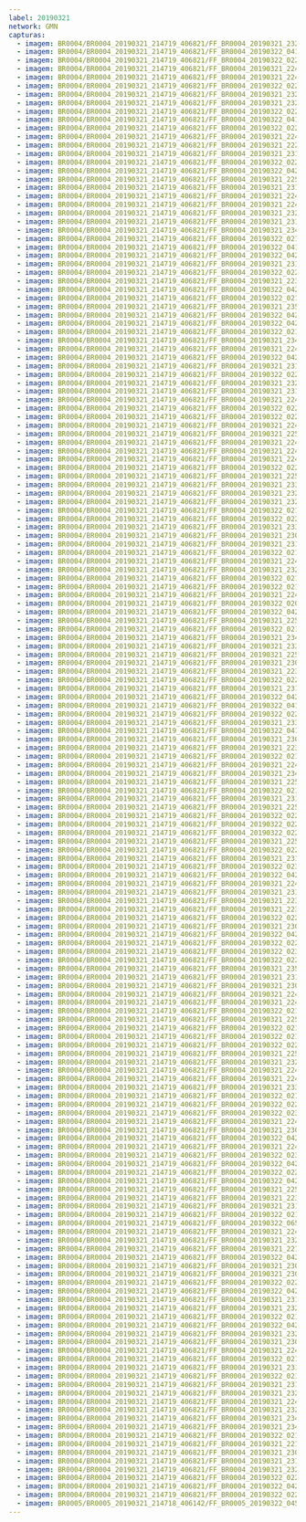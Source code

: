 ```yaml
---
label: 20190321
network: GMN
capturas:
  - imagem: BR0004/BR0004_20190321_214719_406821/FF_BR0004_20190321_232556_028_0115968.fits_maxpixel.jpg
  - imagem: BR0004/BR0004_20190321_214719_406821/FF_BR0004_20190322_041643_369_0462848.fits_maxpixel.jpg
  - imagem: BR0004/BR0004_20190321_214719_406821/FF_BR0004_20190322_022235_071_0326656.fits_maxpixel.jpg
  - imagem: BR0004/BR0004_20190321_214719_406821/FF_BR0004_20190321_224318_922_0065024.fits_maxpixel.jpg
  - imagem: BR0004/BR0004_20190321_214719_406821/FF_BR0004_20190321_224854_138_0071680.fits_maxpixel.jpg
  - imagem: BR0004/BR0004_20190321_214719_406821/FF_BR0004_20190322_022052_599_0324608.fits_maxpixel.jpg
  - imagem: BR0004/BR0004_20190321_214719_406821/FF_BR0004_20190321_232347_755_0113408.fits_maxpixel.jpg
  - imagem: BR0004/BR0004_20190321_214719_406821/FF_BR0004_20190321_232334_913_0113152.fits_maxpixel.jpg
  - imagem: BR0004/BR0004_20190321_214719_406821/FF_BR0004_20190322_022455_971_0329472.fits_maxpixel.jpg
  - imagem: BR0004/BR0004_20190321_214719_406821/FF_BR0004_20190322_041747_718_0464128.fits_maxpixel.jpg
  - imagem: BR0004/BR0004_20190321_214719_406821/FF_BR0004_20190322_022118_214_0325120.fits_maxpixel.jpg
  - imagem: BR0004/BR0004_20190321_214719_406821/FF_BR0004_20190321_224123_649_0062720.fits_maxpixel.jpg
  - imagem: BR0004/BR0004_20190321_214719_406821/FF_BR0004_20190321_222623_465_0044800.fits_maxpixel.jpg
  - imagem: BR0004/BR0004_20190321_214719_406821/FF_BR0004_20190321_231123_672_0098560.fits_maxpixel.jpg
  - imagem: BR0004/BR0004_20190321_214719_406821/FF_BR0004_20190322_022313_498_0327424.fits_maxpixel.jpg
  - imagem: BR0004/BR0004_20190321_214719_406821/FF_BR0004_20190322_042204_061_0469248.fits_maxpixel.jpg
  - imagem: BR0004/BR0004_20190321_214719_406821/FF_BR0004_20190321_225102_988_0074240.fits_maxpixel.jpg
  - imagem: BR0004/BR0004_20190321_214719_406821/FF_BR0004_20190321_231136_471_0098816.fits_maxpixel.jpg
  - imagem: BR0004/BR0004_20190321_214719_406821/FF_BR0004_20190321_224019_493_0061440.fits_maxpixel.jpg
  - imagem: BR0004/BR0004_20190321_214719_406821/FF_BR0004_20190321_224801_789_0070656.fits_maxpixel.jpg
  - imagem: BR0004/BR0004_20190321_214719_406821/FF_BR0004_20190321_232322_114_0112896.fits_maxpixel.jpg
  - imagem: BR0004/BR0004_20190321_214719_406821/FF_BR0004_20190321_231202_092_0099328.fits_maxpixel.jpg
  - imagem: BR0004/BR0004_20190321_214719_406821/FF_BR0004_20190321_234037_441_0133376.fits_maxpixel.jpg
  - imagem: BR0004/BR0004_20190321_214719_406821/FF_BR0004_20190322_021935_682_0323072.fits_maxpixel.jpg
  - imagem: BR0004/BR0004_20190321_214719_406821/FF_BR0004_20190322_041617_760_0462336.fits_maxpixel.jpg
  - imagem: BR0004/BR0004_20190321_214719_406821/FF_BR0004_20190322_042830_154_0476928.fits_maxpixel.jpg
  - imagem: BR0004/BR0004_20190321_214719_406821/FF_BR0004_20190321_231423_197_0102144.fits_maxpixel.jpg
  - imagem: BR0004/BR0004_20190321_214719_406821/FF_BR0004_20190322_022026_969_0324096.fits_maxpixel.jpg
  - imagem: BR0004/BR0004_20190321_214719_406821/FF_BR0004_20190321_223639_282_0057088.fits_maxpixel.jpg
  - imagem: BR0004/BR0004_20190321_214719_406821/FF_BR0004_20190322_042437_731_0472320.fits_maxpixel.jpg
  - imagem: BR0004/BR0004_20190321_214719_406821/FF_BR0004_20190322_021453_678_0317440.fits_maxpixel.jpg
  - imagem: BR0004/BR0004_20190321_214719_406821/FF_BR0004_20190321_235600_591_0151808.fits_maxpixel.jpg
  - imagem: BR0004/BR0004_20190321_214719_406821/FF_BR0004_20190322_042125_582_0468480.fits_maxpixel.jpg
  - imagem: BR0004/BR0004_20190321_214719_406821/FF_BR0004_20190322_042138_397_0468736.fits_maxpixel.jpg
  - imagem: BR0004/BR0004_20190321_214719_406821/FF_BR0004_20190322_021922_890_0322816.fits_maxpixel.jpg
  - imagem: BR0004/BR0004_20190321_214719_406821/FF_BR0004_20190321_234507_071_0138752.fits_maxpixel.jpg
  - imagem: BR0004/BR0004_20190321_214719_406821/FF_BR0004_20190321_224136_451_0062976.fits_maxpixel.jpg
  - imagem: BR0004/BR0004_20190321_214719_406821/FF_BR0004_20190322_042059_968_0467968.fits_maxpixel.jpg
  - imagem: BR0004/BR0004_20190321_214719_406821/FF_BR0004_20190321_231253_322_0100352.fits_maxpixel.jpg
  - imagem: BR0004/BR0004_20190321_214719_406821/FF_BR0004_20190322_022508_790_0329728.fits_maxpixel.jpg
  - imagem: BR0004/BR0004_20190321_214719_406821/FF_BR0004_20190321_232504_480_0114944.fits_maxpixel.jpg
  - imagem: BR0004/BR0004_20190321_214719_406821/FF_BR0004_20190321_231227_702_0099840.fits_maxpixel.jpg
  - imagem: BR0004/BR0004_20190321_214719_406821/FF_BR0004_20190321_224958_781_0072960.fits_maxpixel.jpg
  - imagem: BR0004/BR0004_20190321_214719_406821/FF_BR0004_20190322_022534_406_0330240.fits_maxpixel.jpg
  - imagem: BR0004/BR0004_20190321_214719_406821/FF_BR0004_20190322_022351_928_0328192.fits_maxpixel.jpg
  - imagem: BR0004/BR0004_20190321_214719_406821/FF_BR0004_20190321_224606_909_0068352.fits_maxpixel.jpg
  - imagem: BR0004/BR0004_20190321_214719_406821/FF_BR0004_20190321_225050_162_0073984.fits_maxpixel.jpg
  - imagem: BR0004/BR0004_20190321_214719_406821/FF_BR0004_20190321_224358_110_0065792.fits_maxpixel.jpg
  - imagem: BR0004/BR0004_20190321_214719_406821/FF_BR0004_20190321_224032_341_0061696.fits_maxpixel.jpg
  - imagem: BR0004/BR0004_20190321_214719_406821/FF_BR0004_20190321_224710_550_0069632.fits_maxpixel.jpg
  - imagem: BR0004/BR0004_20190321_214719_406821/FF_BR0004_20190322_022339_118_0327936.fits_maxpixel.jpg
  - imagem: BR0004/BR0004_20190321_214719_406821/FF_BR0004_20190321_225859_989_0083712.fits_maxpixel.jpg
  - imagem: BR0004/BR0004_20190321_214719_406821/FF_BR0004_20190321_233958_657_0132608.fits_maxpixel.jpg
  - imagem: BR0004/BR0004_20190321_214719_406821/FF_BR0004_20190321_232217_996_0111616.fits_maxpixel.jpg
  - imagem: BR0004/BR0004_20190321_214719_406821/FF_BR0004_20190321_232309_288_0112640.fits_maxpixel.jpg
  - imagem: BR0004/BR0004_20190321_214719_406821/FF_BR0004_20190322_021349_573_0316160.fits_maxpixel.jpg
  - imagem: BR0004/BR0004_20190321_214719_406821/FF_BR0004_20190322_022404_735_0328448.fits_maxpixel.jpg
  - imagem: BR0004/BR0004_20190321_214719_406821/FF_BR0004_20190321_233607_779_0128000.fits_maxpixel.jpg
  - imagem: BR0004/BR0004_20190321_214719_406821/FF_BR0004_20190321_230928_371_0096256.fits_maxpixel.jpg
  - imagem: BR0004/BR0004_20190321_214719_406821/FF_BR0004_20190321_231748_451_0106240.fits_maxpixel.jpg
  - imagem: BR0004/BR0004_20190321_214719_406821/FF_BR0004_20190322_021844_396_0322048.fits_maxpixel.jpg
  - imagem: BR0004/BR0004_20190321_214719_406821/FF_BR0004_20190321_224933_171_0072448.fits_maxpixel.jpg
  - imagem: BR0004/BR0004_20190321_214719_406821/FF_BR0004_20190321_232205_144_0111360.fits_maxpixel.jpg
  - imagem: BR0004/BR0004_20190321_214719_406821/FF_BR0004_20190322_021219_855_0314368.fits_maxpixel.jpg
  - imagem: BR0004/BR0004_20190321_214719_406821/FF_BR0004_20190322_021623_453_0319232.fits_maxpixel.jpg
  - imagem: BR0004/BR0004_20190321_214719_406821/FF_BR0004_20190321_224841_360_0071424.fits_maxpixel.jpg
  - imagem: BR0004/BR0004_20190321_214719_406821/FF_BR0004_20190322_020829_061_0309760.fits_maxpixel.jpg
  - imagem: BR0004/BR0004_20190321_214719_406821/FF_BR0004_20190322_042713_099_0475392.fits_maxpixel.jpg
  - imagem: BR0004/BR0004_20190321_214719_406821/FF_BR0004_20190321_225313_935_0076800.fits_maxpixel.jpg
  - imagem: BR0004/BR0004_20190321_214719_406821/FF_BR0004_20190322_021245_469_0314880.fits_maxpixel.jpg
  - imagem: BR0004/BR0004_20190321_214719_406821/FF_BR0004_20190321_234011_724_0132864.fits_maxpixel.jpg
  - imagem: BR0004/BR0004_20190321_214719_406821/FF_BR0004_20190321_233945_849_0132352.fits_maxpixel.jpg
  - imagem: BR0004/BR0004_20190321_214719_406821/FF_BR0004_20190321_225925_612_0084224.fits_maxpixel.jpg
  - imagem: BR0004/BR0004_20190321_214719_406821/FF_BR0004_20190321_230837_145_0095232.fits_maxpixel.jpg
  - imagem: BR0004/BR0004_20190321_214719_406821/FF_BR0004_20190321_223652_091_0057344.fits_maxpixel.jpg
  - imagem: BR0004/BR0004_20190321_214719_406821/FF_BR0004_20190322_022209_447_0326144.fits_maxpixel.jpg
  - imagem: BR0004/BR0004_20190321_214719_406821/FF_BR0004_20190321_231319_153_0100864.fits_maxpixel.jpg
  - imagem: BR0004/BR0004_20190321_214719_406821/FF_BR0004_20190322_042308_057_0470528.fits_maxpixel.jpg
  - imagem: BR0004/BR0004_20190321_214719_406821/FF_BR0004_20190322_041800_524_0464384.fits_maxpixel.jpg
  - imagem: BR0004/BR0004_20190321_214719_406821/FF_BR0004_20190322_022105_396_0324864.fits_maxpixel.jpg
  - imagem: BR0004/BR0004_20190321_214719_406821/FF_BR0004_20190321_233933_052_0132096.fits_maxpixel.jpg
  - imagem: BR0004/BR0004_20190321_214719_406821/FF_BR0004_20190322_041604_950_0462080.fits_maxpixel.jpg
  - imagem: BR0004/BR0004_20190321_214719_406821/FF_BR0004_20190321_230849_934_0095488.fits_maxpixel.jpg
  - imagem: BR0004/BR0004_20190321_214719_406821/FF_BR0004_20190321_223758_579_0058624.fits_maxpixel.jpg
  - imagem: BR0004/BR0004_20190321_214719_406821/FF_BR0004_20190322_021740_347_0320768.fits_maxpixel.jpg
  - imagem: BR0004/BR0004_20190321_214719_406821/FF_BR0004_20190321_224214_872_0063744.fits_maxpixel.jpg
  - imagem: BR0004/BR0004_20190321_214719_406821/FF_BR0004_20190321_234702_427_0141056.fits_maxpixel.jpg
  - imagem: BR0004/BR0004_20190321_214719_406821/FF_BR0004_20190321_225912_809_0083968.fits_maxpixel.jpg
  - imagem: BR0004/BR0004_20190321_214719_406821/FF_BR0004_20190322_021857_218_0322304.fits_maxpixel.jpg
  - imagem: BR0004/BR0004_20190321_214719_406821/FF_BR0004_20190321_231306_333_0100608.fits_maxpixel.jpg
  - imagem: BR0004/BR0004_20190321_214719_406821/FF_BR0004_20190321_225405_316_0077824.fits_maxpixel.jpg
  - imagem: BR0004/BR0004_20190321_214719_406821/FF_BR0004_20190322_022417_593_0328704.fits_maxpixel.jpg
  - imagem: BR0004/BR0004_20190321_214719_406821/FF_BR0004_20190322_022222_262_0326400.fits_maxpixel.jpg
  - imagem: BR0004/BR0004_20190321_214719_406821/FF_BR0004_20190322_022131_077_0325376.fits_maxpixel.jpg
  - imagem: BR0004/BR0004_20190321_214719_406821/FF_BR0004_20190321_225808_650_0082688.fits_maxpixel.jpg
  - imagem: BR0004/BR0004_20190321_214719_406821/FF_BR0004_20190322_022931_379_0334848.fits_maxpixel.jpg
  - imagem: BR0004/BR0004_20190321_214719_406821/FF_BR0004_20190321_231058_045_0098048.fits_maxpixel.jpg
  - imagem: BR0004/BR0004_20190321_214719_406821/FF_BR0004_20190322_023321_980_0339456.fits_maxpixel.jpg
  - imagem: BR0004/BR0004_20190321_214719_406821/FF_BR0004_20190322_042359_302_0471552.fits_maxpixel.jpg
  - imagem: BR0004/BR0004_20190321_214719_406821/FF_BR0004_20190321_224553_720_0068096.fits_maxpixel.jpg
  - imagem: BR0004/BR0004_20190321_214719_406821/FF_BR0004_20190321_231605_715_0104192.fits_maxpixel.jpg
  - imagem: BR0004/BR0004_20190321_214719_406821/FF_BR0004_20190321_223902_723_0059904.fits_maxpixel.jpg
  - imagem: BR0004/BR0004_20190321_214719_406821/FF_BR0004_20190321_223811_396_0058880.fits_maxpixel.jpg
  - imagem: BR0004/BR0004_20190321_214719_406821/FF_BR0004_20190322_022039_786_0324352.fits_maxpixel.jpg
  - imagem: BR0004/BR0004_20190321_214719_406821/FF_BR0004_20190321_230108_134_0086272.fits_maxpixel.jpg
  - imagem: BR0004/BR0004_20190321_214719_406821/FF_BR0004_20190322_042112_769_0468224.fits_maxpixel.jpg
  - imagem: BR0004/BR0004_20190321_214719_406821/FF_BR0004_20190322_022521_592_0329984.fits_maxpixel.jpg
  - imagem: BR0004/BR0004_20190321_214719_406821/FF_BR0004_20190322_023334_776_0339712.fits_maxpixel.jpg
  - imagem: BR0004/BR0004_20190321_214719_406821/FF_BR0004_20190322_022547_221_0330496.fits_maxpixel.jpg
  - imagem: BR0004/BR0004_20190321_214719_406821/FF_BR0004_20190321_235301_251_0148224.fits_maxpixel.jpg
  - imagem: BR0004/BR0004_20190321_214719_406821/FF_BR0004_20190321_231110_842_0098304.fits_maxpixel.jpg
  - imagem: BR0004/BR0004_20190321_214719_406821/FF_BR0004_20190321_230824_321_0094976.fits_maxpixel.jpg
  - imagem: BR0004/BR0004_20190321_214719_406821/FF_BR0004_20190321_224922_349_0072192.fits_maxpixel.jpg
  - imagem: BR0004/BR0004_20190321_214719_406821/FF_BR0004_20190321_224827_627_0071168.fits_maxpixel.jpg
  - imagem: BR0004/BR0004_20190321_214719_406821/FF_BR0004_20190322_021440_814_0317184.fits_maxpixel.jpg
  - imagem: BR0004/BR0004_20190321_214719_406821/FF_BR0004_20190321_225651_835_0081152.fits_maxpixel.jpg
  - imagem: BR0004/BR0004_20190321_214719_406821/FF_BR0004_20190322_021610_636_0318976.fits_maxpixel.jpg
  - imagem: BR0004/BR0004_20190321_214719_406821/FF_BR0004_20190322_021519_295_0317952.fits_maxpixel.jpg
  - imagem: BR0004/BR0004_20190321_214719_406821/FF_BR0004_20190322_022326_313_0327680.fits_maxpixel.jpg
  - imagem: BR0004/BR0004_20190321_214719_406821/FF_BR0004_20190321_225024_558_0073472.fits_maxpixel.jpg
  - imagem: BR0004/BR0004_20190321_214719_406821/FF_BR0004_20190321_232139_487_0110848.fits_maxpixel.jpg
  - imagem: BR0004/BR0004_20190321_214719_406821/FF_BR0004_20190321_224410_932_0066048.fits_maxpixel.jpg
  - imagem: BR0004/BR0004_20190321_214719_406821/FF_BR0004_20190321_224345_288_0065536.fits_maxpixel.jpg
  - imagem: BR0004/BR0004_20190321_214719_406821/FF_BR0004_20190321_233659_166_0129024.fits_maxpixel.jpg
  - imagem: BR0004/BR0004_20190321_214719_406821/FF_BR0004_20190322_021818_779_0321536.fits_maxpixel.jpg
  - imagem: BR0004/BR0004_20190321_214719_406821/FF_BR0004_20190322_022247_883_0326912.fits_maxpixel.jpg
  - imagem: BR0004/BR0004_20190321_214719_406821/FF_BR0004_20190322_023426_074_0340736.fits_maxpixel.jpg
  - imagem: BR0004/BR0004_20190321_214719_406821/FF_BR0004_20190321_224057_928_0062208.fits_maxpixel.jpg
  - imagem: BR0004/BR0004_20190321_214719_406821/FF_BR0004_20190321_230707_472_0093440.fits_maxpixel.jpg
  - imagem: BR0004/BR0004_20190321_214719_406821/FF_BR0004_20190322_042700_289_0475136.fits_maxpixel.jpg
  - imagem: BR0004/BR0004_20190321_214719_406821/FF_BR0004_20190321_224748_979_0070400.fits_maxpixel.jpg
  - imagem: BR0004/BR0004_20190321_214719_406821/FF_BR0004_20190322_023100_963_0336640.fits_maxpixel.jpg
  - imagem: BR0004/BR0004_20190321_214719_406821/FF_BR0004_20190322_042608_647_0474112.fits_maxpixel.jpg
  - imagem: BR0004/BR0004_20190321_214719_406821/FF_BR0004_20190322_022156_634_0325888.fits_maxpixel.jpg
  - imagem: BR0004/BR0004_20190321_214719_406821/FF_BR0004_20190322_042424_952_0472064.fits_maxpixel.jpg
  - imagem: BR0004/BR0004_20190321_214719_406821/FF_BR0004_20190321_225742_986_0082176.fits_maxpixel.jpg
  - imagem: BR0004/BR0004_20190321_214719_406821/FF_BR0004_20190321_223928_348_0060416.fits_maxpixel.jpg
  - imagem: BR0004/BR0004_20190321_214719_406821/FF_BR0004_20190321_231240_513_0100096.fits_maxpixel.jpg
  - imagem: BR0004/BR0004_20190321_214719_406821/FF_BR0004_20190322_021232_658_0314624.fits_maxpixel.jpg
  - imagem: BR0004/BR0004_20190321_214719_406821/FF_BR0004_20190322_065148_185_0645376.fits_maxpixel.jpg
  - imagem: BR0004/BR0004_20190321_214719_406821/FF_BR0004_20190321_224632_131_0068864.fits_maxpixel.jpg
  - imagem: BR0004/BR0004_20190321_214719_406821/FF_BR0004_20190321_232543_208_0115712.fits_maxpixel.jpg
  - imagem: BR0004/BR0004_20190321_214719_406821/FF_BR0004_20190321_221146_426_0027392.fits_maxpixel.jpg
  - imagem: BR0004/BR0004_20190321_214719_406821/FF_BR0004_20190322_042412_121_0471808.fits_maxpixel.jpg
  - imagem: BR0004/BR0004_20190321_214719_406821/FF_BR0004_20190321_230902_753_0095744.fits_maxpixel.jpg
  - imagem: BR0004/BR0004_20190321_214719_406821/FF_BR0004_20190321_230915_566_0096000.fits_maxpixel.jpg
  - imagem: BR0004/BR0004_20190321_214719_406821/FF_BR0004_20190322_022014_171_0323840.fits_maxpixel.jpg
  - imagem: BR0004/BR0004_20190321_214719_406821/FF_BR0004_20190322_042542_333_0473600.fits_maxpixel.jpg
  - imagem: BR0004/BR0004_20190321_214719_406821/FF_BR0004_20190321_231631_413_0104704.fits_maxpixel.jpg
  - imagem: BR0004/BR0004_20190321_214719_406821/FF_BR0004_20190321_232426_050_0114176.fits_maxpixel.jpg
  - imagem: BR0004/BR0004_20190321_214719_406821/FF_BR0004_20190322_021428_005_0316928.fits_maxpixel.jpg
  - imagem: BR0004/BR0004_20190321_214719_406821/FF_BR0004_20190322_042751_632_0476160.fits_maxpixel.jpg
  - imagem: BR0004/BR0004_20190321_214719_406821/FF_BR0004_20190321_232922_632_0120064.fits_maxpixel.jpg
  - imagem: BR0004/BR0004_20190321_214719_406821/FF_BR0004_20190321_230953_983_0096768.fits_maxpixel.jpg
  - imagem: BR0004/BR0004_20190321_214719_406821/FF_BR0004_20190321_224619_323_0068608.fits_maxpixel.jpg
  - imagem: BR0004/BR0004_20190321_214719_406821/FF_BR0004_20190322_021636_256_0319488.fits_maxpixel.jpg
  - imagem: BR0004/BR0004_20190321_214719_406821/FF_BR0004_20190321_231149_283_0099072.fits_maxpixel.jpg
  - imagem: BR0004/BR0004_20190321_214719_406821/FF_BR0004_20190322_021532_096_0318208.fits_maxpixel.jpg
  - imagem: BR0004/BR0004_20190321_214719_406821/FF_BR0004_20190321_231214_891_0099584.fits_maxpixel.jpg
  - imagem: BR0004/BR0004_20190321_214719_406821/FF_BR0004_20190321_232517_494_0115200.fits_maxpixel.jpg
  - imagem: BR0004/BR0004_20190321_214719_406821/FF_BR0004_20190321_224540_981_0067840.fits_maxpixel.jpg
  - imagem: BR0004/BR0004_20190321_214719_406821/FF_BR0004_20190321_232805_464_0118528.fits_maxpixel.jpg
  - imagem: BR0004/BR0004_20190321_214719_406821/FF_BR0004_20190321_234545_571_0139520.fits_maxpixel.jpg
  - imagem: BR0004/BR0004_20190321_214719_406821/FF_BR0004_20190321_234519_853_0139008.fits_maxpixel.jpg
  - imagem: BR0004/BR0004_20190321_214719_406821/FF_BR0004_20190322_021831_591_0321792.fits_maxpixel.jpg
  - imagem: BR0004/BR0004_20190321_214719_406821/FF_BR0004_20190321_221159_193_0027648.fits_maxpixel.jpg
  - imagem: BR0004/BR0004_20190321_214719_406821/FF_BR0004_20190321_230733_190_0093952.fits_maxpixel.jpg
  - imagem: BR0004/BR0004_20190321_214719_406821/FF_BR0004_20190321_231006_795_0097024.fits_maxpixel.jpg
  - imagem: BR0004/BR0004_20190321_214719_406821/FF_BR0004_20190321_232714_158_0117504.fits_maxpixel.jpg
  - imagem: BR0004/BR0004_20190321_214719_406821/FF_BR0004_20190322_022918_576_0334592.fits_maxpixel.jpg
  - imagem: BR0004/BR0004_20190321_214719_406821/FF_BR0004_20190322_042817_292_0476672.fits_maxpixel.jpg
  - imagem: BR0004/BR0004_20190321_214719_406821/FF_BR0004_20190322_022430_356_0328960.fits_maxpixel.jpg
  - imagem: BR0005/BR0005_20190321_214718_406142/FF_BR0005_20190322_045030_389_0505856.fits_maxpixel.jpg
---
```


